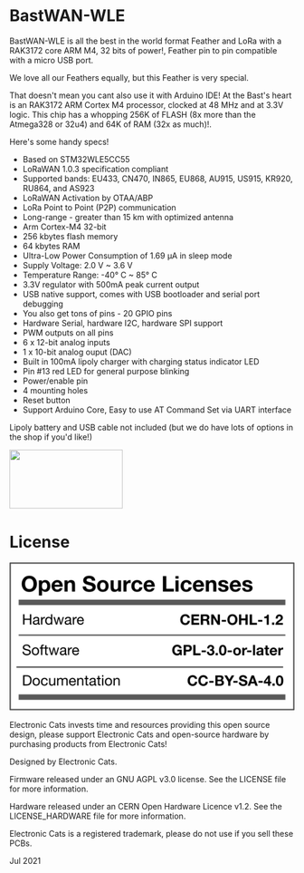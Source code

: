 # BastWAN-WLE

BastWAN-WLE is all the best in the world format Feather and LoRa with a RAK3172 core ARM M4, 32 bits of power!, Feather pin to pin compatible with a micro USB port.

We love all our Feathers equally, but this Feather is very special.

That doesn't mean you cant also use it with Arduino IDE! At the Bast's heart is an RAK3172 ARM Cortex M4 processor, clocked at 48 MHz and at 3.3V logic. This chip has a whopping 256K of FLASH (8x more than the Atmega328 or 32u4) and 64K of RAM (32x as much)!.

Here's some handy specs!

- Based on STM32WLE5CC55
- LoRaWAN 1.0.3 specification compliant
- Supported bands: EU433, CN470, IN865, EU868, AU915, US915, KR920, RU864, and AS923
- LoRaWAN Activation by OTAA/ABP
- LoRa Point to Point (P2P) communication
- Long-range - greater than 15 km with optimized antenna
- Arm Cortex-M4 32-bit
- 256 kbytes flash memory
- 64 kbytes RAM
- Ultra-Low Power Consumption of 1.69 μA in sleep mode
- Supply Voltage: 2.0 V ~ 3.6 V
- Temperature Range: -40° C ~ 85° C
- 3.3V regulator with 500mA peak current output
- USB native support, comes with USB bootloader and serial port debugging
- You also get tons of pins - 20 GPIO pins
- Hardware Serial, hardware I2C, hardware SPI support
- PWM outputs on all pins
- 6 x 12-bit analog inputs
- 1 x 10-bit analog ouput (DAC)
- Built in 100mA lipoly charger with charging status indicator LED
- Pin #13 red LED for general purpose blinking
- Power/enable pin
- 4 mounting holes
- Reset button
- Support Arduino Core, Easy to use AT Command Set via UART interface

Lipoly battery and USB cable not included (but we do have lots of options in the shop if you'd like!)

<a href="https://electroniccats.com/store/bastwan/">
  <img src="https://electroniccats.com/wp-content/uploads/badge_store.png" width="200" height="104" />
</a>

# License

![OpenSourceLicense](https://github.com/ElectronicCats/AjoloteBoard/raw/master/OpenSourceLicense.png)

Electronic Cats invests time and resources providing this open source design, please support Electronic Cats and open-source hardware by purchasing products from Electronic Cats!

Designed by Electronic Cats.

Firmware released under an GNU AGPL v3.0 license. See the LICENSE file for more information.

Hardware released under an CERN Open Hardware Licence v1.2. See the LICENSE_HARDWARE file for more information.

Electronic Cats is a registered trademark, please do not use if you sell these PCBs.

Jul 2021
